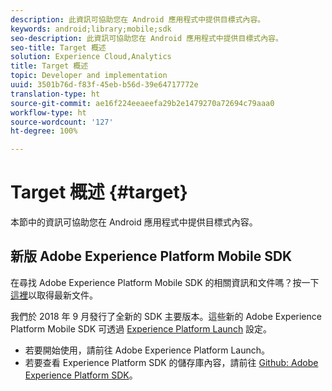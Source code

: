 ```yaml
---
description: 此資訊可協助您在 Android 應用程式中提供目標式內容。
keywords: android;library;mobile;sdk
seo-description: 此資訊可協助您在 Android 應用程式中提供目標式內容。
seo-title: Target 概述
solution: Experience Cloud,Analytics
title: Target 概述
topic: Developer and implementation
uuid: 3501b76d-f83f-45eb-b56d-39e64717772e
translation-type: ht
source-git-commit: ae16f224eeaeefa29b2e1479270a72694c79aaa0
workflow-type: ht
source-wordcount: '127'
ht-degree: 100%

---
```



# Target 概述 {#target}

本節中的資訊可協助您在 Android 應用程式中提供目標式內容。

## 新版 Adobe Experience Platform Mobile SDK

在尋找 Adobe Experience Platform Mobile SDK 的相關資訊和文件嗎？按一下[這裡](https://aep-sdks.gitbook.io/docs/)以取得最新文件。

我們於 2018 年 9 月發行了全新的 SDK 主要版本。這些新的 Adobe Experience Platform Mobile SDK 可透過 [Experience Platform Launch](https://www.adobe.com/tw/experience-platform/launch.html) 設定。

* 若要開始使用，請前往 Adobe Experience Platform Launch。
* 若要查看 Experience Platform SDK 的儲存庫內容，請前往 [Github: Adobe Experience Platform SDK](https://github.com/Adobe-Marketing-Cloud/acp-sdks)。
